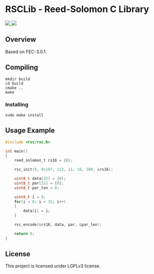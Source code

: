 # RSCLib - Reed-Solomon C Library

<a href="https://github.com/mgm8/rsclib/blob/main/LICENSE">
    <img src="https://img.shields.io/github/license/mgm8/rsclib?style=for-the-badge">
</a>
<a href="https://github.com/mgm8/rsclib/actions">
    <img src="https://img.shields.io/github/workflow/status/mgm8/rsclib/Test?style=for-the-badge">
</a>

## Overview

Based on FEC-3.0.1.

## Compiling

```
mkdir build
cd build
cmake ..
make
```

### Installing

```
sudo make install
```

## Usage Example

```c
#include <rsc/rsc.h>

int main()
{
    reed_solomon_t rs16 = {0};

    rsc_init(8, 0x187, 112, 11, 16, 208, &rs16);

    uint8_t data[32] = {0};
    uint8_t par[32] = {0};
    uint8_t par_len = 0;

    uint8_t i = 0;
    for(i = 0; i < 32; i++)
    {
        data[i] = i;
    }

    rsc_encode(&rs16, data, par, &par_len);

    return 0;
}
```

## License

This project is licensed under LGPLv3 license.
